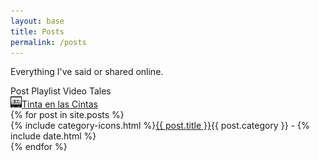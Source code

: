 ```yaml
---
layout: base
title: Posts
permalink: /posts
---
```

Everything I've said or shared online.

<div class="legend">
    <i class="fab fa-microblog"></i><span class="legend-text">Post</span>
    <i class="fab fa-spotify"></i><span class="legend-text">Playlist</span>
    <i class="fas fa-video"></i><span class="legend-text">Video</span>
    <i class="far fa-file-alt"></i><span class="legend-text">Tales</span><br />
    <img style="width: 18px; height: 18px; padding: 0; margin: 0;" src="images/tintaenlascintas.svg"><span class="legend-text"><a href="/tintaenlascintas">Tinta en las Cintas</a></span>
</div>
{% for post in site.posts %}
<div class="post-info">{% include category-icons.html %}<a class="post-title-link {% if post.redirect_to %}external{% endif %}" href="{{ post.url }}">{{ post.title }}</a><span class="post-date">{{ post.category }} - {% include date.html %}</span>
</div>
{% endfor %}